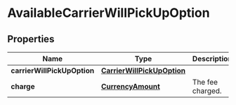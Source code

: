 
# AvailableCarrierWillPickUpOption

## Properties
Name | Type | Description | Notes
------------ | ------------- | ------------- | -------------
**carrierWillPickUpOption** | [**CarrierWillPickUpOption**](CarrierWillPickUpOption.md) |  | 
**charge** | [**CurrencyAmount**](CurrencyAmount.md) | The fee charged. | 



